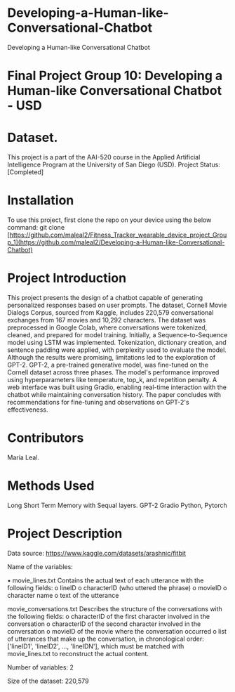 # Developing-a-Human-like-Conversational-Chatbot
Developing a Human-like Conversational Chatbot

# Final Project Group 10: Developing a Human-like Conversational Chatbot - USD

# Dataset.
This project is a part of the AAI-520 course in the Applied Artificial Intelligence Program at the University of San Diego (USD). Project Status: [Completed]

# Installation
To use this project, first clone the repo on your device using the below command: git clone [https://github.com/maleal2/Fitness_Tracker_wearable_device_project_Group_1](https://github.com/maleal2/Developing-a-Human-like-Conversational-Chatbot)

# Project Introduction
This project presents the design of a chatbot capable of generating personalized responses based on user prompts. The dataset, Cornell Movie Dialogs Corpus, sourced from Kaggle, includes 220,579 conversational exchanges from 167 movies and 10,292 characters. The dataset was preprocessed in Google Colab, where conversations were tokenized, cleaned, and prepared for model training.
Initially, a Sequence-to-Sequence model using LSTM was implemented. Tokenization, dictionary creation, and sentence padding were applied, with perplexity used to evaluate the model. Although the results were promising, limitations led to the exploration of GPT-2.
GPT-2, a pre-trained generative model, was fine-tuned on the Cornell dataset across three phases. The model's performance improved using hyperparameters like temperature, top_k, and repetition penalty. A web interface was built using Gradio, enabling real-time interaction with the chatbot while maintaining conversation history. The paper concludes with recommendations for fine-tuning and observations on GPT-2's effectiveness.


# Contributors
Maria Leal.

# Methods Used
Long Short Term Memory with Sequal layers.
GPT-2
Gradio
Python, Pytorch

# Project Description
Data source: [https://www.kaggle.com/datasets/arashnic/fitbit ](https://www.kaggle.com/datasets/rajathmc/cornell-moviedialog-corpus)

Name of the variables:

•	movie_lines.txt
Contains the actual text of each utterance with the following fields:
o	lineID
o	characterID (who uttered the phrase)
o	movieID
o	character name
o	text of the utterance

movie_conversations.txt
Describes the structure of the conversations with the following fields:
o	characterID of the first character involved in the conversation
o	characterID of the second character involved in the conversation
o	movieID of the movie where the conversation occurred
o	list of utterances that make up the conversation, in chronological order: ['lineID1', 'lineID2', ..., 'lineIDN'], which must be matched with movie_lines.txt to reconstruct the actual content.

Number of variables: 2

Size of the dataset: 220,579 
